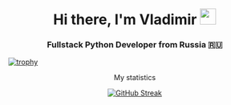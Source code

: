<h1 align="center">Hi there, I'm Vladimir <img src="https://github.com/blackcater/blackcater/raw/main/images/Hi.gif" height="32"/></h1>
<h3 align="center">Fullstack Python Developer from Russia 🇷🇺</h3>

[![trophy](https://github-profile-trophy.vercel.app/?username=Vladimir-Study&theme=onedark&row=1)](https://github.com/Vladimir-Study)

<p align="center" font-size="20px" font-weight='bold'>My statistics</p>

<div align='center'>
  
  [![GitHub Streak](https://streak-stats.demolab.com/?user=Vladimir-Study)](https://github.com/Vladimir-Study)
</div>


